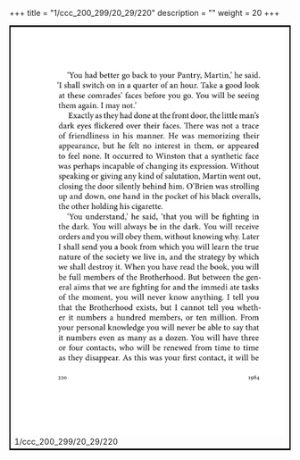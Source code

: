 +++
title = "1/ccc_200_299/20_29/220"
description = ""
weight = 20
+++

<table style="border:2px solid black;max-width:800px;max-height:800px;" 
><tr><td><img class="center-fit-jpg"
src="/jpg_/out_jpg_1984__220.jpg"  >1/ccc_200_299/20_29/220</img></td></tr></table>
